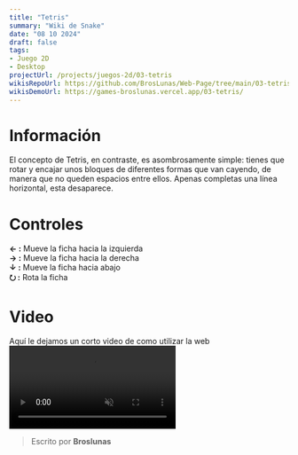 ```yaml
---
title: "Tetris"
summary: "Wiki de Snake"
date: "08 10 2024"
draft: false
tags:
- Juego 2D
- Desktop
projectUrl: /projects/juegos-2d/03-tetris
wikisRepoUrl: https://github.com/BrosLunas/Web-Page/tree/main/03-tetris/
wikisDemoUrl: https://games-broslunas.vercel.app/03-tetris/
---
```

# Información
El concepto de Tetris, en contraste, es asombrosamente simple: tienes que rotar y encajar unos bloques de diferentes formas que van cayendo, de manera que no queden espacios entre ellos. Apenas completas una línea horizontal, esta desaparece.

# Controles
<b>← :</b> Mueve la ficha hacia la izquierda <br>
<b>→ :</b> Mueve la ficha hacia la derecha <br>
<b>↓ :</b> Mueve la ficha hacia abajo <br>
<b>⭮ :</b> Rota la ficha <br> 


# Video
Aquí le dejamos un corto video de como utilizar la web
<video class="container video" style="" controls muted>
    <source src="/assets/video/gameplay/tetris.mp4" type="video/mp4">
</video>

> Escrito por **Broslunas**
